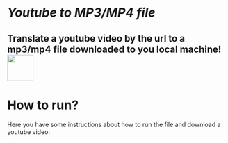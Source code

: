 # *Youtube to MP3/MP4 file*
Translate a youtube video by the url to a mp3/mp4 file downloaded to you local machine!
<img src="https://onlinevideoconverter.pro/img/mp31full.png" width="60" height="60">
------------------------------------------------------------------------------------------------------------------
# How to run?
Here you have some instructions about how to run the file and download a youtube video:
